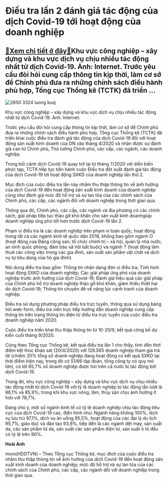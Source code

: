 Điều tra lần 2 đánh giá tác động của dịch Covid-19 tới hoạt động của doanh nghiệp
=================================================================================

[:gift:Xem chi tiết ở đây:gift:](https://hddtvn.com/dieu-tra-lan-2-danh-gia-tac-dong-cua-dich-covid-19-toi-hoat-dong-cua-doanh-nghiep/)Khu vực công nghiệp – xây dựng và khu vực dịch vụ chịu nhiều tác động nhất từ dịch Covid-19. Ảnh: Internet. Trước yêu cầu đòi hỏi cung cấp thông tin kịp thời, làm cơ sở để Chính phủ đưa ra những chính sách điều hành phù hợp, Tổng cục Thống kê (TCTK) đã triển …
--------------------------------------------------------------------------------------------------------------------------------------------------------------------------------------------------------------------------------------------------------------------





![2650 3324 luong kusj](https://hddtvn.com/wp-content/uploads/2021/01/2650_3324_luong_KUSJ.jpg "undefined")


Khu vực công nghiệp – xây dựng và khu vực dịch vụ chịu nhiều tác động nhất từ dịch Covid-19. Ảnh: Internet.



Trước yêu cầu đòi hỏi cung cấp thông tin kịp thời, làm cơ sở để Chính phủ đưa ra những chính sách điều hành phù hợp, Tổng cục Thống kê (TCTK) đã triển khai cuộc điều tra đánh giá tác động của dịch Covid-19 đối với hoạt động sản xuất kinh doanh của DN vào tháng 4/2020 và nhận được sự đánh giá cao từ Chính phủ, Thủ tướng Chính phủ, các cấp, các ngành, các doanh nghiệp.


Trong bối cảnh dịch Covid-19 quay trở lại từ tháng 7/2020 với diễn biến phức tạp, TCTK tiếp tục tiến hành cuộc Điều tra đột xuất đánh giá tác động của dịch Covid-19 tới hoạt động SXKD của doanh nghiệp lần thứ 2.


Mục đích của cuộc điều tra lần này nhằm thu thập thông tin về ảnh hưởng của dịch Covid-19 đến hoạt động sản xuất kinh doanh của doanh nghiệp cũng như đánh giá mức độ hỗ trợ và sự lan tỏa của các chính sách của Chính phủ, các cấp, các ngành đối với doanh nghiệp trong thời gian qua.


Thông qua đó, Chính phủ, các cấp, các ngành và địa phương có các chính sách, giải pháp tiếp tục tháo gỡ khó khăn cho sản xuất kinh doanhgiúp doanh nghiệp ứng phó tốt hơn trước dịch Covid-19 lần 2.


Phạm vi điều tra là các doanh nghiệp trên phạm vi toàn quốc; hoạt động trong tất cả các ngành kinh tế quốc dân 2018, không bao gồm ngành O (hoạt động của Đảng cộng sản; tổ chức chính trị – xã hội, quản lý nhà nước, an ninh quốc phòng; đảm bảo xã hội bắt buộc) và ngành T (hoạt động làm thuê các công việc trong các gia đình, sản xuất sản phẩm vật chất và dịch vụ tự tiêu dùng của hộ gia đình).


Nội dung điều tra bao gồm: Thông tin nhận dạng đơn vị điều tra; Tình hình hoạt động SXKD của doanh nghiệp; Các giải pháp ứng phó của doanh nghiệp trước ảnh hưởng của dịch Covid-19; Đánh giá hiệu quả các giải pháp của Chính phủ hỗ trợ doanh nghiệp tháo gỡ khó khăn, giảm thiểu thiệt hại do dịch Covid-19; Thông tin chuyên đề về năng lực cạnh tranh của doanh nghiệp.


Điều tra sử dụng phương pháp điều tra trực tuyến, thông qua sử dụng bảng hỏi web-form, điều tra viên trực tiếp hướng dẫn doanh nghiệp cung cấp thông tin trên trang thông tin điện tử điều tra trực tuyến của cuộc điều tra doanh nghiệp năm 2020.


Cuộc điều tra triển khai thu thập thông tin từ 10-20/9, kết quả công bố dự kiến cuối tháng 9/2020.


Cũng theo Tổng cục Thống kê, kết quả điều tra lần 1 cho thấy, tính đến thời điểm kết thúc khảo sát (20/4/2020) với 126.565 doanh nghiệp tham gia trả lời (chiếm 20% tổng số doanh nghiệp đang hoạt động có kết quả SXKD tại thời điểm hiện nay, trong đó có 51/66 tập đoàn, tổng công ty có quy mô lớn), có tới 85,7% số doanh nghiệp được hỏi trên cả nước bị tác động bởi dịch Covid-19.


Trong đó, khu vực công nghiệp – xây dựng và khu vực dịch vụ chịu nhiều tác động nhất từ dịch Covid-19 với tỷ lệ doanh nghiệp bị tác động lần lượt là 86,1% và 85,9%; trong khi khu vực nông, lâm, thủy sản chịu ảnh hưởng ít hơn với 78,7%.


Đáng chú ý, một số ngành kinh tế có tỷ lệ doanh nghiệp chịu tác động tiêu cực của dịch Covid-19 cao, điển hình như: Ngành hàng không 100%, dịch vụ lưu trú 97,1%, dịch vụ ăn uống 95,5%, hoạt động của các đại lý du lịch 95,7%, giáo dục và đào tạo 93,9%, tiếp đến là các ngành dệt may, sản xuất da, các sản phầm từ da, sản xuất các sản phẩm điện tử, sản xuất ô tô đều có tỷ lệ trên 90%.




**Hoài Anh**



more(HDDTVN) – Theo Tổng cục Thống kê, mục đích của cuộc điều tra nhằm thu thập thông tin về ảnh hưởng của dịch Covid-19 đến hoạt động sản xuất kinh doanh của doanh nghiệp; mức độ hỗ trợ và sự lan tỏa của các chính sách của Chính phủ, các cấp, các ngành đối với doanh nghiệp trong thời gian qua.

